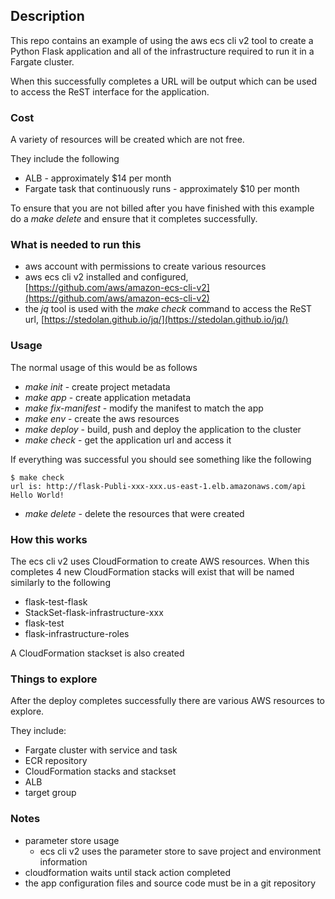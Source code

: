 ## Description

This repo contains an example of using the aws ecs cli v2 tool to create a Python Flask application
and all of the infrastructure required to run it in a Fargate cluster.

When this successfully completes a URL will be output which can be used to access the ReST interface
for the application.

### Cost

A variety of resources will be created which are not free.

They include the following

* ALB - approximately $14 per month
* Fargate task that continuously runs - approximately $10 per month

To ensure that you are not billed after you have finished with this example do a *make delete* and ensure
that it completes successfully.

### What is needed to run this

* aws account with permissions to create various resources
* aws ecs cli v2 installed and configured, [https://github.com/aws/amazon-ecs-cli-v2](https://github.com/aws/amazon-ecs-cli-v2)
* the *jq* tool is used with the *make check* command to access the ReST url, [https://stedolan.github.io/jq/](https://stedolan.github.io/jq/)

### Usage

The normal usage of this would be as follows
* *make init* - create project metadata
* *make app* - create application metadata
* *make fix-manifest* - modify the manifest to match the app
* *make env* - create the aws resources
* *make deploy* - build, push and deploy the application to the cluster
* *make check* - get the application url and access it

If everything was successful you should see something like the following

```
$ make check
url is: http://flask-Publi-xxx-xxx.us-east-1.elb.amazonaws.com/api
Hello World!

```

* *make delete* - delete the resources that were created

### How this works

The ecs cli v2 uses CloudFormation to create AWS resources.
When this completes 4 new CloudFormation stacks will exist that will be named similarly to the following

* flask-test-flask
* StackSet-flask-infrastructure-xxx
* flask-test
* flask-infrastructure-roles

A CloudFormation stackset is also created

### Things to explore

After the deploy completes successfully there are various AWS resources to explore.

They include:

* Fargate cluster with service and task
* ECR repository
* CloudFormation stacks and stackset
* ALB
* target group

### Notes

* parameter store usage
  * ecs cli v2 uses the parameter store to save project and environment information
* cloudformation waits until stack action completed
* the app configuration files and source code must be in a git repository

